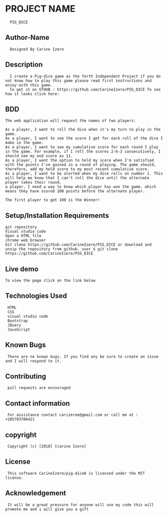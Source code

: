 # PROJECT NAME
      PIG_DICE
## Author-Name
      Designed By Carine Izere

 ## Description

      I create a Pig-dice game as the forth Independent Project if you do not know how to play this game please read first instructions and enjoy with this game. 
      to get it on GTHUB : https://github.com/CarineIzere/PIG_DICE To see how it looks click here: 

## BDD
    The web application will request the names of two players:

    As a player, I want to roll the dice when it's my turn to play in the game.
    As a player, I want to see the score I get for each roll of the dice I make in the game.
    As a player, I want to see my cumulative score for each round I play in the game. For example, if I roll the scores 2-6-3 consecutively, I should see my end score as 11.
    As a player, I want the option to hold my score when I'm satisfied with the points I've gained in a round of playing. The game should, therefore, add my held score to my most recent cumulative score.
    As a player, I want to be alerted when my dice rolls on number 1. This will help me know that I can't roll the dice until the alternate player takes their round.
    a player, I need a way to know which player has won the game, which means they have scored 100 points before the alternate player.

    The first player to get 100 is the Winner!
## Setup/Installation Requirements
    git repository
    Visual studio code
    Open a HTML file
    chrome web browser
    Git clone https://github.com/CarineIzere/PIG_DICE or download and unzip the repository from github. user $ git clone https://github.com/CarineIzere/PIG_DICE
## Live demo
    To view the page click on the link below  

## Technologies Used
     HTML
     CSS
     visual studio code
     Bootstrap
     JQuery
     JavaScript
## Known Bugs
     There are no known bugs. If you find any be sure to create an issue and I will respond to it.

## Contributing
     pull requests are encouraged
## Contact information
     For assistance contact carizeree@gmail.com or call me at : +205783706421
## copyright
     Copyright (c) [2018] [carine Izere]
## License
     This software CarineIzere/pig-dice6 is licensed under the MIT license.

## Acknowledgement
     It will be a great pressure for anyone will use my code this will promote me and i will give you a gift